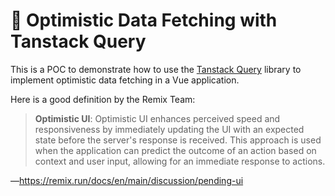 # 🧪 Optimistic Data Fetching with Tanstack Query

This is a POC to demonstrate how to use the [Tanstack Query](https://tanstack.com/query/latest) library to implement optimistic data fetching in a Vue application.

Here is a good definition by the Remix Team:

> **Optimistic UI**: Optimistic UI enhances perceived speed and responsiveness by immediately updating the UI with an expected state before the server's response is received. This approach is used when the application can predict the outcome of an action based on context and user input, allowing for an immediate response to actions.

―https://remix.run/docs/en/main/discussion/pending-ui
